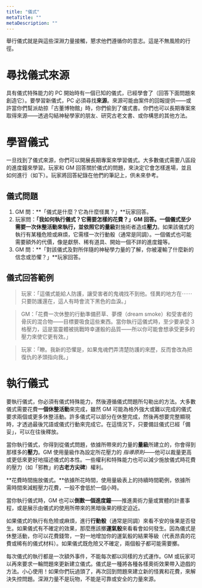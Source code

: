 ```yaml
---
title: "儀式"
metaTitle: ""
metaDescription: ""
---
```


舉行儀式就是與這些深淵力量接觸，懇求他們遵循你的意志。這是不無風險的行徑。

# 尋找儀式來源

具有<span class="game-term">儀式</span>特殊能力的 PC 開始時有一個已知的儀式，已經學會了（回答下面問題來創造它）。要學習新儀式，PC 必須尋找**來源**。來源可能由案件的回報提供——或許當你們幫派劫掠「古董博物館」時，你們偷到了儀式書。你們也可以長期專案來取得來源——透過勾結神秘學家的朋友、研究古老文書、或你構思的其他方法。

# 學習儀式

一旦找到了儀式來源，你們可以開展長期專案來學習儀式。大多數儀式需要八區段的進度鐘來學習。玩家和 GM 回答關於儀式的問題，來決定它會怎樣進場，並且如何進行（如下）。玩家將回答紀錄在他們的筆記上，供未來參考。

## 儀式問題

1. GM 問：**「儀式是什麼？它為什麼怪異？」**玩家回答。
2. 玩家問：**「我如何執行儀式？它需要怎樣的花費？」**GM 回答。一個儀式至少需要一次休整活動來執行，並依照它的**量級**對施術者造成**壓力**。如果該儀式的執行有某種危險或麻煩，它需樣一次行動骰（通常是<span class="game-term">同調</span>）。一個儀式也可能需要額外的代價，像是獻祭、稀有道具、開始一個不詳的進度鐘等。
3. GM 問：**「對該儀式及對所伴隨的神秘學力量的了解，你被灌輸了什麼新的信念或恐懼？」**玩家回答。

## 儀式回答範例

>玩家：「這儀式能給人防護，讓受害者的鬼魂找不到他。怪異的地方在⋯⋯只要防護還在，這人有時會流下黑色的血淚。」

> GM：「花費一次休整的行動準備菸草、夢煙（dream smoke）和受害者的骨灰的混合物——目標要吸食這些東西。當你執行這儀式時，至少要承受 3 格壓力，這是當靈體被挑戰時幸運骰的品質——所以你可能會想承受更多的壓力來使它更有效。」

>玩家：「瞭。我新的恐懼是，如果鬼魂們弄清楚防護的來歷，反而會改為把復仇的矛頭指向我。」

# 執行儀式

要執行儀式，你必須有<span class="game-term">儀式</span>特殊能力，然後遵循儀式問題所勾勒出的方法。大多數儀式需要花費**一個休整活動**來完成，雖然 GM 可能為格外強大或難以完成的儀式要求兩個或更多休整活動。許多儀式可以部分在休整完成，然後再想要完整顯現時，才透過最後咒語或儀式行動來完成它。在這情況下，只要備註儀式已經「備妥」，可以在往後釋放。 

當你執行儀式，你得到從儀式問題，依據所帶來的力量的**量級**所建立的，你會得到那樣多的**壓力**。GM 使用量級作為設定所花壓力的 _指導原則_——他可以裁量更高或更低來更好地描述儀式的本性。一些權利和特殊能力也可以減少施放儀式時花費的壓力（如「邪教」的**古老方尖碑**）權利。

**花費時間施放儀式。**依據所花時間，使用量級表上的持續時間範例，依據所需時間來減輕壓力花費，一般不會低於一個小時。

當你執行儀式時，GM 也可以**倒數一個進度鐘**——推進奧術力量或實體的計畫事程，或是展示由儀式的使用所帶來的黑暗後果的穩定迫近。

如果儀式的執行有危險或麻煩，進行**行動骰**（通常是<span class="game-term">同調</span>）來看不安的後果是否發生。如果儀式有不確定的效果，那麼應該擲**運氣骰**來看看會如何發生。因為儀式是休整活動，你可以花費<span class="game-term">錢幣</span>，一對一地增加你的運氣骰的結果等級（代表昂貴的花費或稀有的儀式材料）。如果儀式既危險又不確定，兩個骰子都可能需要擲。

每次儀式的執行都是一次額外事件，不能每次都以同樣的方式運作。GM 或玩家可以再來要求一輪問題來更新建立儀式。儀式是一種將各種各樣奧術效果帶入遊戲的方法。小心使用！如果你們玩過頭了，再次回到問題來建立新的怪異和花費，來解決失控問題。深淵力量不是玩物，不能是可靠或安全的力量來源。